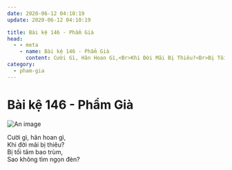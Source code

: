```yaml
---
date: 2020-06-12 04:10:19
update: 2020-06-12 04:10:19

title: Bài kệ 146 - Phẩm Già
head:
  - - meta
    - name: Bài kệ 146 - Phẩm Già
      content: Cười Gì, Hân Hoan Gì,<Br>Khi Đời Mãi Bị Thiêu?<Br>Bị Tối Tăm Bao Trùm,<Br>Sao Không Tìm Ngọn Đèn?<Br>
category:
  - pham-gia
---
```


# Bài kệ 146 - Phẩm Già

![An image](/img/pham-gia/pham-gia-146.jpg)

Cười gì, hân hoan gì,<br>Khi đời mãi bị thiêu?<br>Bị tối tăm bao trùm,<br>Sao không tìm ngọn đèn?<br>
